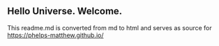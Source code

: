 
## Hello Universe. Welcome.

This readme.md is converted from md to html and serves as source for https://phelps-matthew.github.io/
